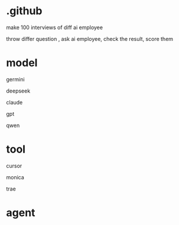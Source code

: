 # .github
make 100 interviews of diff ai employee



throw differ question , ask ai employee, check the result, score them 


# model

germini

deepseek

claude

gpt

qwen

# tool

cursor

monica

trae



# agent
